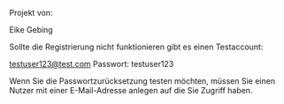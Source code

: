 Projekt von:

Eike Gebing

Sollte die Registrierung nicht funktionieren gibt es einen Testaccount:

testuser123@test.com
Passwort: testuser123

Wenn Sie die Passwortzurücksetzung testen möchten, müssen Sie einen Nutzer mit einer E-Mail-Adresse anlegen auf die Sie Zugriff haben.